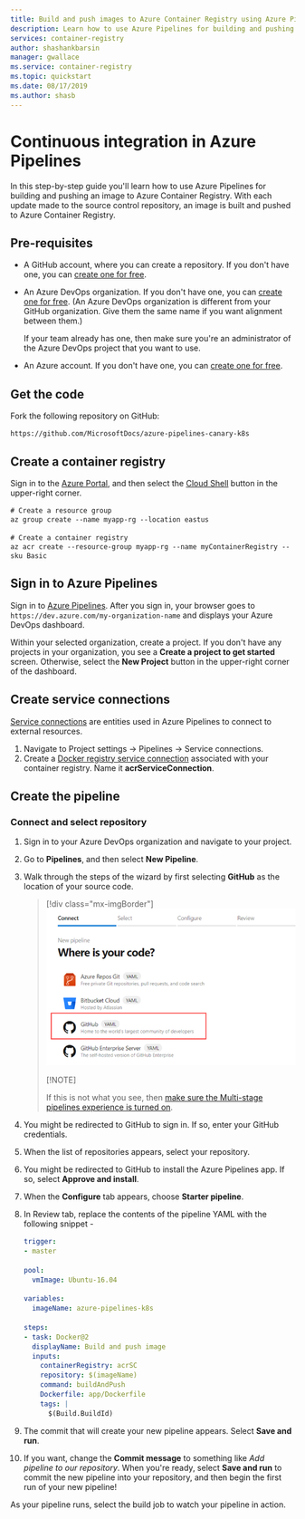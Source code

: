 ```yaml
---
title: Build and push images to Azure Container Registry using Azure Pipelines
description: Learn how to use Azure Pipelines for building and pushing images to Azure Container Registry
services: container-registry
author: shashankbarsin
manager: gwallace
ms.service: container-registry
ms.topic: quickstart
ms.date: 08/17/2019
ms.author: shasb
---
```


# Continuous integration in Azure Pipelines

In this step-by-step guide you'll learn how to use Azure Pipelines for building and pushing an image to Azure Container Registry. With each update made to the source control repository, an image is built and pushed to Azure Container Registry.

## Pre-requisites

* A GitHub account, where you can create a repository. If you don't have one, you can [create one for free](https://github.com).

* An Azure DevOps organization. If you don't have one, you can [create one for free](https://docs.microsoft.com/azure/devops/pipelines/get-started/pipelines-sign-up?view=azure-devops). (An Azure DevOps organization is different from your GitHub organization. Give them the same name if you want alignment between them.)

  If your team already has one, then make sure you're an administrator of the Azure DevOps project that you want to use.

* An Azure account. If you don't have one, you can [create one for free](https://azure.microsoft.com/free/).

## Get the code

Fork the following repository on GitHub:
```
https://github.com/MicrosoftDocs/azure-pipelines-canary-k8s
```

## Create a container registry

Sign in to the [Azure Portal](https://portal.azure.com/), and then select the [Cloud Shell](https://docs.microsoft.com/azure/cloud-shell/overview) button in the upper-right corner.

```azurecli-interactive
# Create a resource group
az group create --name myapp-rg --location eastus

# Create a container registry
az acr create --resource-group myapp-rg --name myContainerRegistry --sku Basic
```

## Sign in to Azure Pipelines

Sign in to [Azure Pipelines](https://azure.microsoft.com/services/devops/pipelines). After you sign in, your browser goes to `https://dev.azure.com/my-organization-name` and displays your Azure DevOps dashboard.

Within your selected organization, create a project. If you don't have any projects in your organization, you see a **Create a project to get started** screen. Otherwise, select the **New Project** button in the upper-right corner of the dashboard.

## Create service connections
[Service connections](https://docs.microsoft.com/azure/devops/pipelines/library/service-endpoints?view=azure-devops&tabs=yaml) are entities used in Azure Pipelines to connect to external resources.

1. Navigate to Project settings -> Pipelines -> Service connections.
2. Create a [Docker registry service connection](https://docs.microsoft.com/azure/devops/pipelines/library/service-endpoints?view=azure-devops#sep-docreg) associated with your container registry. Name it **acrServiceConnection**.

## Create the pipeline

### Connect and select repository

1. Sign in to your Azure DevOps organization and navigate to your project.

2. Go to **Pipelines**, and then select **New Pipeline**.

3. Walk through the steps of the wizard by first selecting **GitHub** as the location of your source code.

   > [!div class="mx-imgBorder"]
   > ![Select GitHub](media/container-registry-azure-pipelines-build/new-pipeline.png)
   > 
   > [!NOTE]
   > 
   > If this is not what you see, then [make sure the Multi-stage pipelines experience is turned on](https://docs.microsoft.com/azure/devops/project/navigation/preview-features?view=azure-devops).

4. You might be redirected to GitHub to sign in. If so, enter your GitHub credentials.

5. When the list of repositories appears, select your repository.

6. You might be redirected to GitHub to install the Azure Pipelines app. If so, select **Approve and install**.

7. When the **Configure** tab appears, choose **Starter pipeline**.

8. In Review tab, replace the contents of the pipeline YAML with the following snippet -

    ```YAML
    trigger:
    - master
    
    pool:
      vmImage: Ubuntu-16.04
    
    variables:
      imageName: azure-pipelines-k8s
    
    steps:
    - task: Docker@2
      displayName: Build and push image
      inputs:
        containerRegistry: acrSC
        repository: $(imageName)
        command: buildAndPush
        Dockerfile: app/Dockerfile
        tags: |
          $(Build.BuildId)
    ```

5. The commit that will create your new pipeline appears. Select **Save and run**.

6. If you want, change the **Commit message** to something like _Add pipeline to our repository_. When you're ready, select **Save and run** to commit the new pipeline into your repository, and then begin the first run of your new pipeline!

As your pipeline runs, select the build job to watch your pipeline in action.
